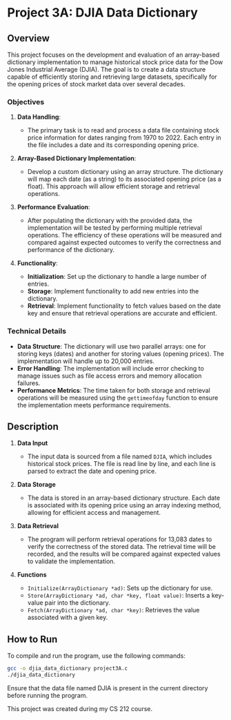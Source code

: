 # Project 3A: DJIA Data Dictionary

## Overview

This project focuses on the development and evaluation of an array-based dictionary implementation to manage historical stock price data for the Dow Jones Industrial Average (DJIA). The goal is to create a data structure capable of efficiently storing and retrieving large datasets, specifically for the opening prices of stock market data over several decades.

### Objectives

1. **Data Handling**: 
   - The primary task is to read and process a data file containing stock price information for dates ranging from 1970 to 2022. Each entry in the file includes a date and its corresponding opening price.

2. **Array-Based Dictionary Implementation**: 
   - Develop a custom dictionary using an array structure. The dictionary will map each date (as a string) to its associated opening price (as a float). This approach will allow efficient storage and retrieval operations.

3. **Performance Evaluation**: 
   - After populating the dictionary with the provided data, the implementation will be tested by performing multiple retrieval operations. The efficiency of these operations will be measured and compared against expected outcomes to verify the correctness and performance of the dictionary.

4. **Functionality**: 
   - **Initialization**: Set up the dictionary to handle a large number of entries.
   - **Storage**: Implement functionality to add new entries into the dictionary.
   - **Retrieval**: Implement functionality to fetch values based on the date key and ensure that retrieval operations are accurate and efficient.

### Technical Details

- **Data Structure**: The dictionary will use two parallel arrays: one for storing keys (dates) and another for storing values (opening prices). The implementation will handle up to 20,000 entries.
- **Error Handling**: The implementation will include error checking to manage issues such as file access errors and memory allocation failures.
- **Performance Metrics**: The time taken for both storage and retrieval operations will be measured using the `gettimeofday` function to ensure the implementation meets performance requirements.

## Description

1. **Data Input**
   - The input data is sourced from a file named `DJIA`, which includes historical stock prices. The file is read line by line, and each line is parsed to extract the date and opening price.

2. **Data Storage**
   - The data is stored in an array-based dictionary structure. Each date is associated with its opening price using an array indexing method, allowing for efficient access and management.

3. **Data Retrieval**
   - The program will perform retrieval operations for 13,083 dates to verify the correctness of the stored data. The retrieval time will be recorded, and the results will be compared against expected values to validate the implementation.

4. **Functions**
   - `Initialize(ArrayDictionary *ad)`: Sets up the dictionary for use.
   - `Store(ArrayDictionary *ad, char *key, float value)`: Inserts a key-value pair into the dictionary.
   - `Fetch(ArrayDictionary *ad, char *key)`: Retrieves the value associated with a given key.

## How to Run

To compile and run the program, use the following commands:

```bash
gcc -o djia_data_dictionary project3A.c
./djia_data_dictionary
```
Ensure that the data file named DJIA is present in the current directory before running the program.

This project was created during my CS 212 course.
